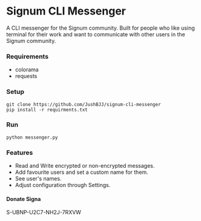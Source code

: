# Signum CLI Messenger
A CLI messenger for the Signum community. Built for people who like using terminal for their work and want to communicate with other users in the Signum community.

### Requirements
- colorama
- requests

### Setup
``` 
git clone https://github.com/JushBJJ/signum-cli-messenger
pip install -r requirments.txt
```

### Run
```
python messenger.py
```

### Features

- Read and Write encrypted or non-encrypted messages.
- Add favourite users and set a custom name for them.
- See user's names.
- Adjust configuration through Settings.

#### Donate Signa
S-UBNP-U2C7-NH2J-7RXVW